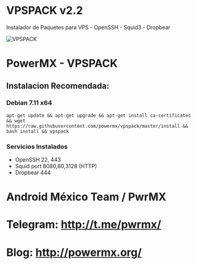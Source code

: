 # VPSPACK v2.2
Instalador de Paquetes para VPS - OpenSSH - Squid3 - Dropbear

![VPSPACK](https://github.com/powermx/vpspack/raw/master/vpspack.png)

PowerMX - VPSPACK
=========
## Instalacion Recomendada:
### Debian 7.11 x64
```
apt-get update && apt-get upgrade && apt-get install ca-certificates && wget https://raw.githubusercontent.com/powermx/vpspack/master/install && bash install && vpspack
```

### Servicios Instalados
* OpenSSH 22, 443
* Squid port 8080,80,3128 (HTTP)
* Dropbear 444


Android México Team / PwrMX
=========

# Telegram: http://t.me/pwrmx/
# Blog: http://powermx.org/
